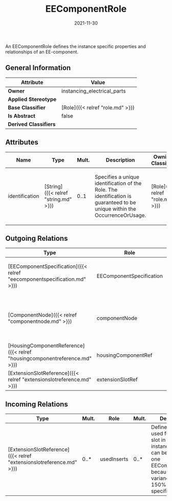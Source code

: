 ﻿---
title: EEComponentRole
toc: false
type: specs
date: "2021-11-30"
draft: false
specification: VEC
version: 2.0.0-rc1
documentType: "Recommendation"
elementType: Class
classes:
  - EEComponentRole
menu_name: vec-2.0.0-rc1
---
<p> An EEComponentRole defines the instance specific properties and relationships of an EE-component.      </p>

## General Information

| Attribute               | Value |
|-------------------------|-------|
| **Owner**               | instancing_electrical_parts |
| **Applied Stereotype**  |   |
| **Base Classifier**     | [Role]({{< relref "role.md" >}})<br/>  |
| **Is Abstract**         | false |
| **Derived Classifiers** |   |

## Attributes
|  Name  |  Type  |  Mult.  |  Description  |  Owning Classifier  |
|--------|--------|---------|---------------|--------------|
|identification | [String]({{< relref "string.md" >}}) | 0..1 | <p> Specifies a unique identification of the Role. The identification is guaranteed to be unique within the OccurrenceOrUsage.      </p> | [Role]({{< relref "role.md" >}}) |

## Outgoing Relations
|    Type  |   Role   |   Mult.   |   Mult.   |   Description   |
|----------|----------|-----------|-----------|-----------------|
| [EEComponentSpecification]({{< relref "eecomponentspecification.md" >}}) | EEComponentSpecification | 1 | 0..* | <p> References the <i>EEComponentSpecification </i>that is instanced by this <i>EEComponentRole.</i>      </p> |
| [ComponentNode]({{< relref "componentnode.md" >}}) | componentNode | 0..1 | 0..* | References the ComponentNode that is realized by the referenced EEComponent (OccurrenceOrUsage with EEComponentRole). KBLFRM-341 |
| [HousingComponentReference]({{< relref "housingcomponentreference.md" >}}) | housingComponentRef | 0..* | 1 | Specifies the HousingComponentReferences used in the EEComponentRole.  (KBLFRM-401) |
| [ExtensionSlotReference]({{< relref "extensionslotreference.md" >}}) | extensionSlotRef | 0..* | 1 | Specifies the ExtensionSlotReferences used in the EEComponentRole. |
##  Incoming Relations
|    Type  |   Mult.  |   Role    |   Mult.   |   Description  |
|----------|----------|-----------|-----------|----------------|
| [ExtensionSlotReference]({{< relref "extensionslotreference.md" >}}) | 0..* | usedInserts | 0..* | Defines the inserts used for extension slot in a defined instance. These can be more than one EEComponentRole, because of variance in a 150% specification. |
